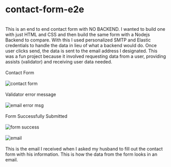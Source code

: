 # contact-form-e2e
\
This is an end to end contact form with NO BACKEND. I wanted to build one with just HTML and CSS and then build the same form with a Nodejs Backend to compare. 
With this I used personalized SMTP and Elastic credentials to handle the data in lieu of what a backend would do. Once user clicks send, the data is sent to the 
email address I designated. This was a fun project because it involved requesting data from a user, providing assists (validator) and receiving user data needed. 
\
\
Contact Form
\
\
![contact form](https://github.com/JCPTrevillian/contact-form-e2e/assets/95890754/6d8f7652-6e98-494b-9263-03f1a4c7552f)
\
\
Validator error message 
\
\
![email error msg](https://github.com/JCPTrevillian/contact-form-e2e/assets/95890754/69fd62bc-ff51-4d42-89f5-1e6f1e1b0a9c)
\
\
Form Successfully Submitted
\
\
![form success ](https://github.com/JCPTrevillian/contact-form-e2e/assets/95890754/f32987e6-a7e9-42ef-8c2d-6137091eb866)
\
\
![email](https://github.com/JCPTrevillian/contact-form-e2e/assets/95890754/1d0c206c-e497-45a4-b664-fc8aa0dc6040)
\
\
This is the email I received when I asked my husband to fill out the contact form with his information. This is how the data from the form looks in an email. 
